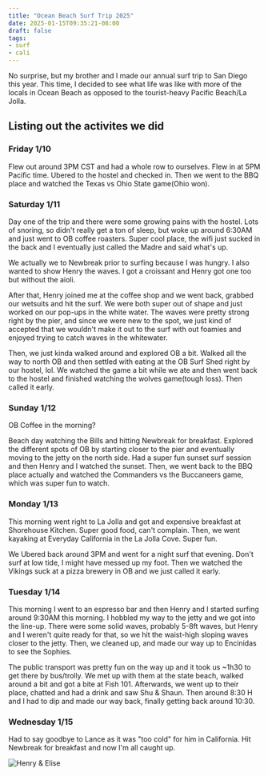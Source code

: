 ```yaml
---
title: "Ocean Beach Surf Trip 2025"
date: 2025-01-15T09:35:21-08:00
draft: false
tags:
- surf
- cali
---
```


No surprise, but my brother and I made our annual surf trip to San Diego this
year. This time, I decided to see what life was like with more of the locals in
Ocean Beach as opposed to the tourist-heavy Pacific Beach/La Jolla.

## Listing out the activites we did

### Friday 1/10

Flew out around 3PM CST and had a whole row to ourselves. Flew in at 5PM Pacific
time. Ubered to the hostel and checked in. Then we went to the BBQ place and
watched the Texas vs Ohio State game(Ohio won).

### Saturday 1/11

Day one of the trip and there were some growing pains with the hostel. Lots of
snoring, so didn't really get a ton of sleep, but woke up around 6:30AM and just
went to OB coffee roasters. Super cool place, the wifi just sucked in the back
and I eventually just called the Madre and said what's up.

We actually we to Newbreak prior to surfing because I was hungry. I also wanted
to show Henry the waves. I got a croissant and Henry got one too but without the
aioli.

After that, Henry joined me at the coffee shop and we went back, grabbed our
wetsuits and hit the surf. We were both super out of shape and just worked on
our pop-ups in the white water. The waves were pretty strong right by the pier,
and since we were new to the spot, we just kind of accepted that we wouldn't
make it out to the surf with out foamies and enjoyed trying to catch waves in
the whitewater.

Then, we just kinda walked around and explored OB a bit. Walked all the way to
north OB and then settled with eating at the OB Surf Shed right by our hostel,
lol. We watched the game a bit while we ate and then went back to the hostel and
finished watching the wolves game(tough loss). Then called it early.

### Sunday 1/12

OB Coffee in the morning?

Beach day watching the Bills and hitting Newbreak for breakfast. Explored the
different spots of OB by starting closer to the pier and eventually moving to
the jetty on the north side. Had a super fun sunset surf session and then Henry
and I watched the sunset. Then, we went back to the BBQ place actually and
watched the Commanders vs the Buccaneers game, which was super fun to watch.

### Monday 1/13

This morning went right to La Jolla and got and expensive breakfast at
Shorehouse Kitchen. Super good food, can't complain. Then, we went kayaking at
Everyday California in the La Jolla Cove. Super fun.

We Ubered back around 3PM and went for a night surf that evening. Don't surf at
low tide, I might have messed up my foot. Then we watched the Vikings suck at a
pizza brewery in OB and we just called it early.

### Tuesday 1/14

This morning I went to an espresso bar and then Henry and I started surfing
around 9:30AM this morning. I hobbled my way to the jetty and we got into the
line-up. There were some solid waves, probably 5-8ft waves, but Henry and I
weren't quite ready for that, so we hit the waist-high sloping waves closer to
the jetty. Then, we cleaned up, and made our way up to Encinidas to see the
Sophies.

The public transport was pretty fun on the way up and it took us ~1h30 to get
there by bus/trolly. We met up with them at the state beach, walked around a bit
and got a bite at Fish 101. Afterwards, we went up to their place, chatted and
had a drink and saw Shu & Shaun. Then around 8:30 H and I had to dip and made
our way back, finally getting back around 10:30.

### Wednesday 1/15

Had to say goodbye to Lance as it was "too cold" for him in California. Hit
Newbreak for breakfast and now I'm all caught up.

![Henry & Elise](/image/h-and-e-ob.jpeg)
